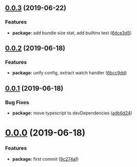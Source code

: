 ## [0.0.3](https://github.com/liangchunn/twirler/compare/v0.0.2...v0.0.3) (2019-06-22)


### Features

* **package:** add bundle size stat, add builtins test ([6dce3d5](https://github.com/liangchunn/twirler/commit/6dce3d5))



## [0.0.2](https://github.com/liangchunn/twirler/compare/v0.0.1...v0.0.2) (2019-06-18)


### Features

* **package:** unify config, extract watch handler ([6bcc9dd](https://github.com/liangchunn/twirler/commit/6bcc9dd))



## [0.0.1](https://github.com/liangchunn/twirler/compare/v0.0.0...v0.0.1) (2019-06-18)


### Bug Fixes

* **package:** move typescript to devDependencies ([adb6d24](https://github.com/liangchunn/twirler/commit/adb6d24))



# [0.0.0](https://github.com/liangchunn/twirler/compare/9c274a1...v0.0.0) (2019-06-18)


### Features

* **package:** first commit ([9c274a1](https://github.com/liangchunn/twirler/commit/9c274a1))



